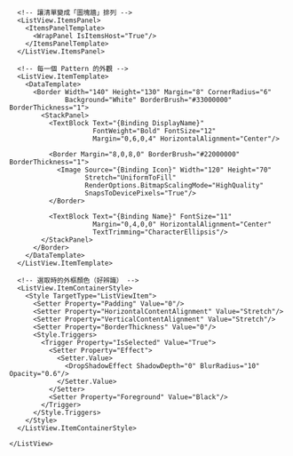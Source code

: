 <Window x:Class="BistApp.MainWindow"
        xmlns="http://schemas.microsoft.com/winfx/2006/xaml/presentation"
        xmlns:x="http://schemas.microsoft.com/winfx/2006/xaml"
        Title="BIST Pattern List" Height="620" Width="880"
        Background="#FFF2F2F2">
  <Grid Margin="12">
    <ListView ItemsSource="{Binding Patterns}"
              BorderThickness="0"
              Background="Transparent"
              ScrollViewer.VerticalScrollBarVisibility="Auto"
              SelectionMode="Single">

      <!-- 讓清單變成「圖塊牆」排列 -->
      <ListView.ItemsPanel>
        <ItemsPanelTemplate>
          <WrapPanel IsItemsHost="True"/>
        </ItemsPanelTemplate>
      </ListView.ItemsPanel>

      <!-- 每一個 Pattern 的外觀 -->
      <ListView.ItemTemplate>
        <DataTemplate>
          <Border Width="140" Height="130" Margin="8" CornerRadius="6"
                  Background="White" BorderBrush="#33000000" BorderThickness="1">
            <StackPanel>
              <TextBlock Text="{Binding DisplayName}"
                         FontWeight="Bold" FontSize="12"
                         Margin="0,6,0,4" HorizontalAlignment="Center"/>

              <Border Margin="8,0,8,0" BorderBrush="#22000000" BorderThickness="1">
                <Image Source="{Binding Icon}" Width="120" Height="70"
                       Stretch="UniformToFill"
                       RenderOptions.BitmapScalingMode="HighQuality"
                       SnapsToDevicePixels="True"/>
              </Border>

              <TextBlock Text="{Binding Name}" FontSize="11"
                         Margin="0,4,0,0" HorizontalAlignment="Center"
                         TextTrimming="CharacterEllipsis"/>
            </StackPanel>
          </Border>
        </DataTemplate>
      </ListView.ItemTemplate>

      <!-- 選取時的外框顏色（好辨識） -->
      <ListView.ItemContainerStyle>
        <Style TargetType="ListViewItem">
          <Setter Property="Padding" Value="0"/>
          <Setter Property="HorizontalContentAlignment" Value="Stretch"/>
          <Setter Property="VerticalContentAlignment" Value="Stretch"/>
          <Setter Property="BorderThickness" Value="0"/>
          <Style.Triggers>
            <Trigger Property="IsSelected" Value="True">
              <Setter Property="Effect">
                <Setter.Value>
                  <DropShadowEffect ShadowDepth="0" BlurRadius="10" Opacity="0.6"/>
                </Setter.Value>
              </Setter>
              <Setter Property="Foreground" Value="Black"/>
            </Trigger>
          </Style.Triggers>
        </Style>
      </ListView.ItemContainerStyle>

    </ListView>
  </Grid>
</Window>